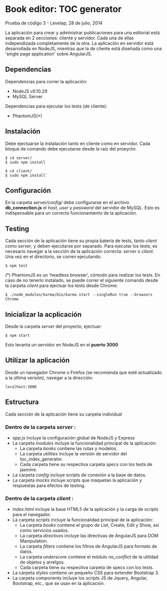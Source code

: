 Book editor: TOC generator
==========================

Prueba de código 3 - Levelap, 28 de julio, 2014

La aplicación para crear y administrar publicaciones para una editorial está separada en 2 secciones: cliente y servidor.  Cada una de ellas independizada completamente de la otra.  La aplicación en servidor está desarrollada en NodeJS, mientras que la de cliente está diseñada como una 'single page application' sobre AngularJS.

Dependencias
------------
Dependencias para correr la aplicación:
* NodeJS v0.10.29
* MySQL Server

Dependencias para ejecutar los tests (de cliente):
* PhantomJS(*)


Instalación
-----------
Debe ejectuarse la instalación tanto en cliente como en servidor.
Cada bloque de comando debe ejecutarse desde la raíz del proeycto:

```
$ cd server/
$ sudo npm install
```

```
$ cd client/
$ sudo npm install`
```

Configuración
-------------
En la carpeta _server/config/_ debe configurarse en el archivo __db_connection.js__ el _host_, _user_ y _password_ del servidor de MySQL.  Esto es indispensable para un correcto funcionamiento de la aplicación.


Testing
-------
Cada sección de la aplicación tiene su propia batería de tests, tanto *client* como *server*, y deben ejecutarse por separado.  Para ejecutar los tests, es necesario navegar a la sección de la aplicación correcta: _server_ o _client_.
Una vez en el directorio, se corren ejecutando:
```
$ npm test
```

(*) PhantomJS es un 'headless browser', cómodo para realizar los tests.  En caso de no tenerlo instalado, se puede correr el siguiente comando desde la carpeta _client_ para ejectuar los tests desde Chrome:
```
$ ./node_modules/karma/bin/karma start --singleRun true --browsers Chrome
```


Inicializar la acplicación
--------------------------
Desde la carpeta _server_ del proyecto, ejectuar:
```
$ npm start
```

Esto levanta un servidor en NodeJS en el **puerto 3000**

Utilizar la aplicación
----------------------
Desde un navegador Chrome o Firefox (se recomienda que esté actualizado a la última versión), navegar a la dirección:
```
localhost:3000
```

Estructura
----------
Cada sección de la aplicación tiene su carpeta individual

### Dentro de la carpeta _server_ :
* _app.js_ incluye la configuración global de NodeJS y Express
* La carpeta _modules_ incluye la funcionalidad principal de la aplicación:
  * La carpeta _books_ contiene las rutas y modelos.
  * La carpeta _utilities_ incluye la versión de servidor del toc_index_generator.
  * Cada carpeta tiene su respectiva carpeta _specs_ con los tests de jasmine.
* La carpeta _config_ incluye scripts de conexión a la base de datos.
* La carpeta _mocks_ incluye scripts que maquetan la aplicación y respuestas para efectos de testing.

### Dentro de la carpeta _client_ :
* _index.html_ incluye la base HTML5 de la aplicación y la carga de scripts para el navegador.
* La carpeta _scripts_ incluye la funcionalidad principal de la aplicación:
  * La carpeta _books_ contiene el grupo de List, Create, Edit y Show, así como servicios usados.
  * La carpeta _directives_ incluye las directivas de AngularJS para DOM Manipulation.
  * La carpeta _filters_ contiene los filtros de AngularJS para formato de datos.
  * La carpeta _underscore_ contiene el módulo *no_conflict* de la utilidad de objetos y arrelgos.
  * Cada carpeta tiene su respectiva carpeta de specs con los tests.
* La carpeta _styles_ contiene un pequeño CSS para extender Bootstrap 3.
* La carpeta components incluye los scripts JS de Jquery, Angular, Bootstrap, etc., que se usan en la aplicación.









